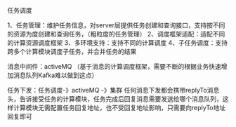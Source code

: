 任务调度

1、任务管理：维护任务信息，对server层提供任务创建和查询接口，支持按不同的资源为度创建和查询任务，（粗粒度的任务管理）
2、调度框架适配：适配不同的计算资源调度框架
3、多环境支持：支持不同的计算调度
4、子任务调度：支持跨多个计算模块调度子任务，并合并任务的结果

消息中间件：activeMQ （基于消息的计算调度框架，需要不断的根据业务快速增加消息队列Kafka难以做到这点）

任务下发：任务调度-》activeMQ -》集群
        任何消息下发都会携带replyTo消息头，告诉接受任务的计算模块，任务完成后回复消息需要发送给哪个消息队列，这样计算模块无需配置任务回复地址，也不受回复地址影响，只需要向replyTo地址回复即可

